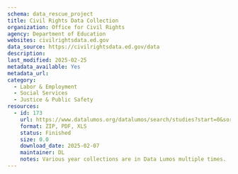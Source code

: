 ```yaml
---
schema: data_rescue_project 
title: Civil Rights Data Collection
organization: Office for Civil Rights
agency: Department of Education
websites: civilrightsdata.ed.gov
data_source: https://civilrightsdata.ed.gov/data
description: 
last_modified: 2025-02-25
metadata_available: Yes
metadata_url: 
category:
  - Labor & Employment 
  - Social Services 
  - Justice & Public Safety 
resources:
  - id: 173
    url: https://www.datalumos.org/datalumos/search/studies?start=0&sort=score%20desc%2CDATEUPDATED%20desc&ARCHIVE=datalumos&rows=25&q=%22civil%20rights%22%20education
    format: ZIP, PDF, XLS
    status: Finished
    size: 0.0
    download_date: 2025-02-07
    maintainer: DL
    notes: Various year collections are in Data Lumos multiple times.
---
```

